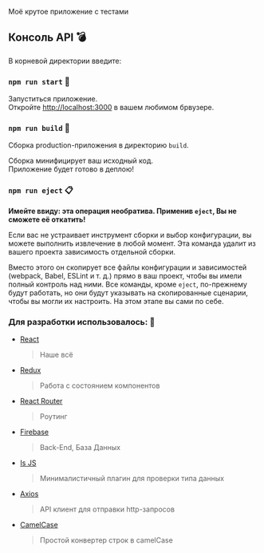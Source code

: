Моё крутое приложение с тестами

## Консоль API :bomb:

В корневой директории введите:

### `npm run start` :rocket:

Запуститься приложение.<br />
Откройте [http://localhost:3000](http://localhost:3000) в вашем любимом брвузере.

<!-- ### `npm test` -->

### `npm run build` :construction_worker:

Сборка production-приложения в директорию `build`.<br />

Сборка минифицирует ваш исходный код.<br />
Приложение будет готово в деплою!

### `npm run eject` :clipboard:

**Имейте ввиду: эта операция необратива. Применив `eject`, Вы не сможете её откатить!**

Если вас не устраивает инструмент сборки и выбор конфигурации, вы можете выполнить извлечение в любой момент. Эта команда удалит из вашего проекта зависимость отдельной сборки.

Вместо этого он скопирует все файлы конфигурации и зависимостей (webpack, Babel, ESLint и т. д.) прямо в ваш проект, чтобы вы имели полный контроль над ними. Все команды, кроме `eject`, по-прежнему будут работать, но они будут указывать на скопированные сценарии, чтобы вы могли их настроить. На этом этапе вы сами по себе.

### Для разработки использовалось: :nut_and_bolt:

- [React](https://reactjs.org/)
  > Наше всё
- [Redux](https://redux.js.org/)
  > Работа с состоянием компонентов
- [React Router](https://reactrouter.com/)
  > Роутинг
- [Firebase](https://firebase.google.com/)
  > Back-End, База Данных
- [Is JS](https://www.npmjs.com/package/is_js)
  > Минималистичный плагин для проверки типа данных
- [Axios](https://www.npmjs.com/package/axios)
  > API клиент для отправки http-запросов
- [CamelCase](https://www.npmjs.com/package/camelcase)
  > Простой конвертер строк в camelCase
